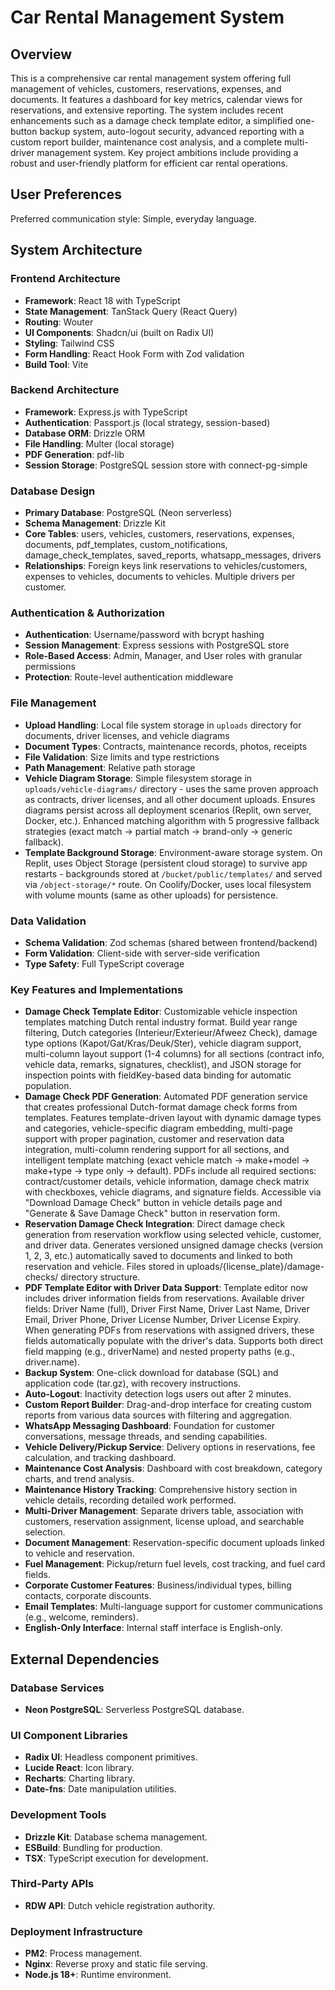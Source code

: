 # Car Rental Management System

## Overview
This is a comprehensive car rental management system offering full management of vehicles, customers, reservations, expenses, and documents. It features a dashboard for key metrics, calendar views for reservations, and extensive reporting. The system includes recent enhancements such as a damage check template editor, a simplified one-button backup system, auto-logout security, advanced reporting with a custom report builder, maintenance cost analysis, and a complete multi-driver management system. Key project ambitions include providing a robust and user-friendly platform for efficient car rental operations.

## User Preferences
Preferred communication style: Simple, everyday language.

## System Architecture

### Frontend Architecture
- **Framework**: React 18 with TypeScript
- **State Management**: TanStack Query (React Query)
- **Routing**: Wouter
- **UI Components**: Shadcn/ui (built on Radix UI)
- **Styling**: Tailwind CSS
- **Form Handling**: React Hook Form with Zod validation
- **Build Tool**: Vite

### Backend Architecture
- **Framework**: Express.js with TypeScript
- **Authentication**: Passport.js (local strategy, session-based)
- **Database ORM**: Drizzle ORM
- **File Handling**: Multer (local storage)
- **PDF Generation**: pdf-lib
- **Session Storage**: PostgreSQL session store with connect-pg-simple

### Database Design
- **Primary Database**: PostgreSQL (Neon serverless)
- **Schema Management**: Drizzle Kit
- **Core Tables**: users, vehicles, customers, reservations, expenses, documents, pdf_templates, custom_notifications, damage_check_templates, saved_reports, whatsapp_messages, drivers
- **Relationships**: Foreign keys link reservations to vehicles/customers, expenses to vehicles, documents to vehicles. Multiple drivers per customer.

### Authentication & Authorization
- **Authentication**: Username/password with bcrypt hashing
- **Session Management**: Express sessions with PostgreSQL store
- **Role-Based Access**: Admin, Manager, and User roles with granular permissions
- **Protection**: Route-level authentication middleware

### File Management
- **Upload Handling**: Local file system storage in `uploads` directory for documents, driver licenses, and vehicle diagrams
- **Document Types**: Contracts, maintenance records, photos, receipts
- **File Validation**: Size limits and type restrictions
- **Path Management**: Relative path storage
- **Vehicle Diagram Storage**: Simple filesystem storage in `uploads/vehicle-diagrams/` directory - uses the same proven approach as contracts, driver licenses, and all other document uploads. Ensures diagrams persist across all deployment scenarios (Replit, own server, Docker, etc.). Enhanced matching algorithm with 5 progressive fallback strategies (exact match → partial match → brand-only → generic fallback).
- **Template Background Storage**: Environment-aware storage system. On Replit, uses Object Storage (persistent cloud storage) to survive app restarts - backgrounds stored at `/bucket/public/templates/` and served via `/object-storage/*` route. On Coolify/Docker, uses local filesystem with volume mounts (same as other uploads) for persistence.

### Data Validation
- **Schema Validation**: Zod schemas (shared between frontend/backend)
- **Form Validation**: Client-side with server-side verification
- **Type Safety**: Full TypeScript coverage

### Key Features and Implementations
- **Damage Check Template Editor**: Customizable vehicle inspection templates matching Dutch rental industry format. Build year range filtering, Dutch categories (Interieur/Exterieur/Afweez Check), damage type options (Kapot/Gat/Kras/Deuk/Ster), vehicle diagram support, multi-column layout support (1-4 columns) for all sections (contract info, vehicle data, remarks, signatures, checklist), and JSON storage for inspection points with fieldKey-based data binding for automatic population.
- **Damage Check PDF Generation**: Automated PDF generation service that creates professional Dutch-format damage check forms from templates. Features template-driven layout with dynamic damage types and categories, vehicle-specific diagram embedding, multi-page support with proper pagination, customer and reservation data integration, multi-column rendering support for all sections, and intelligent template matching (exact vehicle match → make+model → make+type → type only → default). PDFs include all required sections: contract/customer details, vehicle information, damage check matrix with checkboxes, vehicle diagrams, and signature fields. Accessible via "Download Damage Check" button in vehicle details page and "Generate & Save Damage Check" button in reservation form.
- **Reservation Damage Check Integration**: Direct damage check generation from reservation workflow using selected vehicle, customer, and driver data. Generates versioned unsigned damage checks (version 1, 2, 3, etc.) automatically saved to documents and linked to both reservation and vehicle. Files stored in uploads/{license_plate}/damage-checks/ directory structure.
- **PDF Template Editor with Driver Data Support**: Template editor now includes driver information fields from reservations. Available driver fields: Driver Name (full), Driver First Name, Driver Last Name, Driver Email, Driver Phone, Driver License Number, Driver License Expiry. When generating PDFs from reservations with assigned drivers, these fields automatically populate with the driver's data. Supports both direct field mapping (e.g., driverName) and nested property paths (e.g., driver.name).
- **Backup System**: One-click download for database (SQL) and application code (tar.gz), with recovery instructions.
- **Auto-Logout**: Inactivity detection logs users out after 2 minutes.
- **Custom Report Builder**: Drag-and-drop interface for creating custom reports from various data sources with filtering and aggregation.
- **WhatsApp Messaging Dashboard**: Foundation for customer conversations, message threads, and sending capabilities.
- **Vehicle Delivery/Pickup Service**: Delivery options in reservations, fee calculation, and tracking dashboard.
- **Maintenance Cost Analysis**: Dashboard with cost breakdown, category charts, and trend analysis.
- **Maintenance History Tracking**: Comprehensive history section in vehicle details, recording detailed work performed.
- **Multi-Driver Management**: Separate drivers table, association with customers, reservation assignment, license upload, and searchable selection.
- **Document Management**: Reservation-specific document uploads linked to vehicle and reservation.
- **Fuel Management**: Pickup/return fuel levels, cost tracking, and fuel card fields.
- **Corporate Customer Features**: Business/individual types, billing contacts, corporate discounts.
- **Email Templates**: Multi-language support for customer communications (e.g., welcome, reminders).
- **English-Only Interface**: Internal staff interface is English-only.

## External Dependencies

### Database Services
- **Neon PostgreSQL**: Serverless PostgreSQL database.

### UI Component Libraries
- **Radix UI**: Headless component primitives.
- **Lucide React**: Icon library.
- **Recharts**: Charting library.
- **Date-fns**: Date manipulation utilities.

### Development Tools
- **Drizzle Kit**: Database schema management.
- **ESBuild**: Bundling for production.
- **TSX**: TypeScript execution for development.

### Third-Party APIs
- **RDW API**: Dutch vehicle registration authority.

### Deployment Infrastructure
- **PM2**: Process management.
- **Nginx**: Reverse proxy and static file serving.
- **Node.js 18+**: Runtime environment.